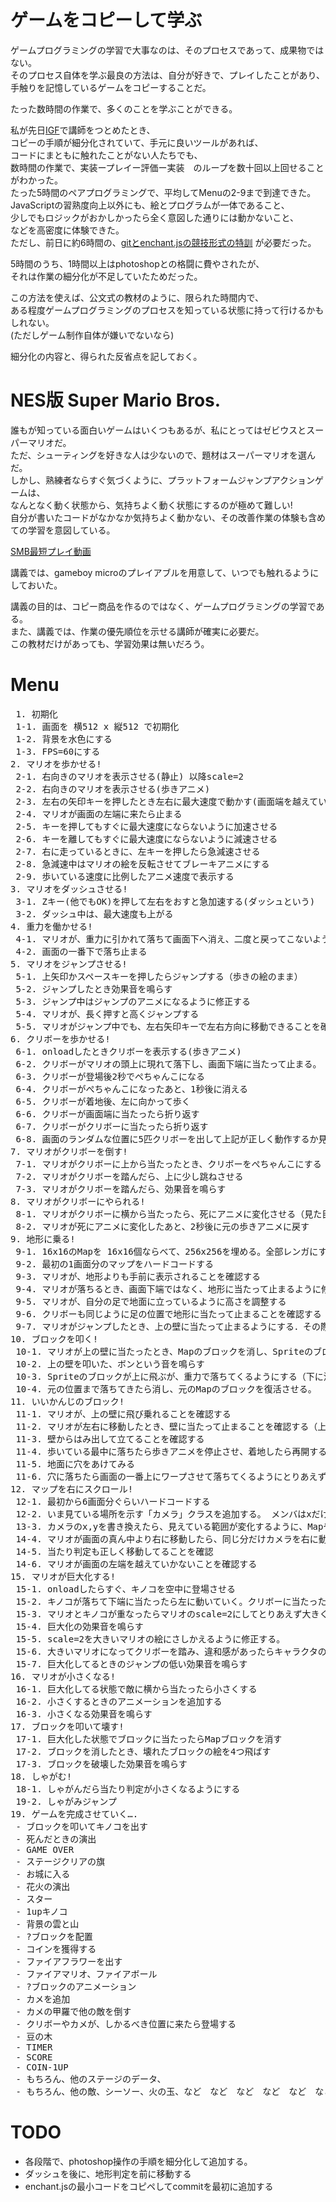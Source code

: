 ゲームをコピーして学ぶ
====
ゲームプログラミングの学習で大事なのは、そのプロセスであって、成果物ではない。<br>
そのプロセス自体を学ぶ最良の方法は、自分が好きで、プレイしたことがあり、<br>
手触りを記憶しているゲームをコピーすることだ。<br>

たった数時間の作業で、多くのことを学ぶことができる。

私が先日[IGF](https://www.facebook.com/IwateGameFactory)で講師をつとめたとき、<br>
コピーの手順が細分化されていて、手元に良いツールがあれば、<br>
コードにまともに触れたことがない人たちでも、<br>
数時間の作業で、実装ープレイー評価ー実装　のループを数十回以上回せることがわかった。<br>
たった5時間のペアプログラミングで、平均してMenuの2-9まで到達できた。<br>
JavaScriptの習熟度向上以外にも、絵とプログラムが一体であること、<br>
少しでもロジックがおかしかったら全く意図した通りには動かないこと、<br>
などを高密度に体験できた。<br>
ただし、前日に約6時間の、[gitとenchant.jsの競技形式の特訓](http://blankblank.hatenablog.com/entry/2012/08/08/225818) が必要だった。<br>

5時間のうち、1時間以上はphotoshopとの格闘に費やされたが、<br>
それは作業の細分化が不足していたためだった。

この方法を使えば、公文式の教材のように、限られた時間内で、<br>
ある程度ゲームプログラミングのプロセスを知っている状態に持って行けるかもしれない。<bR>
(ただしゲーム制作自体が嫌いでないなら)

細分化の内容と、得られた反省点を記しておく。


NES版 Super Mario Bros.
====
誰もが知っている面白いゲームはいくつもあるが、私にとってはゼビウスとスーパーマリオだ。<br>
ただ、シューティングを好きな人は少ないので、題材はスーパーマリオを選んだ。<br>
しかし、熟練者ならすぐ気づくように、プラットフォームジャンプアクションゲームは、<br>
なんとなく動く状態から、気持ちよく動く状態にするのが極めて難しい!<br>
自分が書いたコードがなかなか気持ちよく動かない、その改善作業の体験も含めての学習を意図している。

[SMB最短プレイ動画](http://www.youtube.com/watch?v=PnPUVqI2GLQ)

講義では、gameboy microのプレイアブルを用意して、いつでも触れるようにしておいた。

講義の目的は、コピー商品を作るのではなく、ゲームプログラミングの学習である。<br>
また、講義では、作業の優先順位を示せる講師が確実に必要だ。<br>
この教材だけがあっても、学習効果は無いだろう。


 
Menu
====

<pre>
￼1. 初期化
 1-1. 画面を 横512 x 縦512 で初期化
 1-2. 背景を水色にする
 1-3. FPS=60にする
2. マリオを歩かせる!
 2-1. 右向きのマリオを表示させる(静止) 以降scale=2
 2-2. 右向きのマリオを表示させる(歩きアニメ)
 2-3. 左右の矢印キーを押したとき左右に最大速度で動かす(画面端を越えていく)
 2-4. マリオが画面の左端に来たら止まる
 2-5. キーを押してもすぐに最大速度にならないように加速させる
 2-6. キーを離してもすぐに最大速度にならないように減速させる
 2-7. 右に走っているときに、左キーを押したら急減速させる
 2-8. 急減速中はマリオの絵を反転させてブレーキアニメにする
 2-9. 歩いている速度に比例したアニメ速度で表示する
3. マリオをダッシュさせる!
 3-1. Zキー(他でもOK)を押して左右をおすと急加速する(ダッシュという)
 3-2. ダッシュ中は、最大速度も上がる
4. 重力を働かせる!
 4-1. マリオが、重力に引かれて落ちて画面下へ消え、二度と戻ってこないようにする
 4-2. 画面の一番下で落ち止まる
5. マリオをジャンプさせる!
 5-1. 上矢印かスペースキーを押したらジャンプする（歩きの絵のまま）
 5-2. ジャンプしたとき効果音を鳴らす
 5-3. ジャンプ中はジャンプのアニメになるように修正する
 5-4. マリオが、長く押すと高くジャンプする
 5-5. マリオがジャンプ中でも、左右矢印キーで左右方向に移動できることを確認する
6. クリボーを歩かせる!
 6-1. onloadしたときクリボーを表示する(歩きアニメ)
 6-2. クリボーがマリオの頭上に現れて落下し、画面下端に当たって止まる。
 6-3. クリボーが登場後2秒でぺちゃんこになる
 6-4. クリボーがぺちゃんこになったあと、1秒後に消える
 6-5. クリボーが着地後、左に向かって歩く
 6-6. クリボーが画面端に当たったら折り返す
 6-7. クリボーがクリボーに当たったら折り返す
 6-8. 画面のランダムな位置に5匹クリボーを出して上記が正しく動作するか見る
7. マリオがクリボーを倒す!
 7-1. マリオがクリボーに上から当たったとき、クリボーをぺちゃんこにする（踏む）
 7-2. マリオがクリボーを踏んだら、上に少し跳ねさせる
 7-3. マリオがクリボーを踏んだら、効果音を鳴らす
8. マリオがクリボーにやられる!
 8-1. マリオがクリボーに横から当たったら、死にアニメに変化させる（見た目だけ変更し、死んだ処理は入れない)
 8-2. マリオが死にアニメに変化したあと、2秒後に元の歩きアニメに戻す
9. 地形に乗る!
 9-1. 16x16のMapを 16x16個ならべて、256x256を埋める。全部レンガにする
 9-2. 最初の1画面分のマップをハードコードする
 9-3. マリオが、地形よりも手前に表示されることを確認する
 9-4. マリオが落ちるとき、画面下端ではなく、地形に当たって止まるように修正する (MapクラスのhitTest())
 9-5. マリオが、自分の足で地面に立っているように高さを調整する
 9-6. クリボーも同じように足の位置で地形に当たって止まることを確認する
 9-7. マリオがジャンプしたとき、上の壁に当たって止まるようにする．その際、拳で殴っているように見えるように高さを調整する。
10. ブロックを叩く!
 10-1. マリオが上の壁に当たったとき、Mapのブロックを消し、Spriteのブロックをその位置に出現させ、上に飛ばす。（上に消える）
 10-2. 上の壁を叩いた、ボンという音を鳴らす
 10-3. Spriteのブロックが上に飛ぶが、重力で落ちてくるようにする（下に消えるようになる）
 10-4. 元の位置まで落ちてきたら消し、元のMapのブロックを復活させる。
11. いいかんじのブロック!
 11-1. マリオが、上の壁に飛び乗れることを確認する
 11-2. マリオが左右に移動したとき、壁に当たって止まることを確認する（上の壁で試せる）
 11-3. 壁からはみ出して立てることを確認する
 11-4. 歩いている最中に落ちたら歩きアニメを停止させ、着地したら再開する
 11-5. 地面に穴をあけてみる
 11-6. 穴に落ちたら画面の一番上にワープさせて落ちてくるようにとりあえずしておく
12. マップを右にスクロール!
 12-1. 最初から6画面分ぐらいハードコードする
 12-2. いま見ている場所を示す「カメラ」クラスを追加する。 メンバはxだけがあればよい
 13-3. カメラのx,yを書き換えたら、見えている範囲が変化するように、Mapやキャラの描画時にカメラの座標を減算して表示する。
 14-4. マリオが画面の真ん中より右に移動したら、同じ分だけカメラを右に動かす。
 14-5. 当たり判定も正しく移動してることを確認
 14-6. マリオが画面の左端を越えていかないことを確認する
15. マリオが巨大化する!
 15-1. onloadしたらすぐ、キノコを空中に登場させる
 15-2. キノコが落ちて下端に当たったら左に動いていく。クリボーに当たったら引き返す。
 15-3. マリオとキノコが重なったらマリオのscale=2にしてとりあえず大きくしてみる
 15-4. 巨大化の効果音を鳴らす
 15-5. scale=2を大きいマリオの絵にさしかえるように修正する。
 15-6. 大きいマリオになってクリボーを踏み、違和感があったらキャラクタの大きさなどを調整する
 15-7. 巨大化してるときのジャンプの低い効果音を鳴らす
16. マリオが小さくなる!
 16-1. 巨大化してる状態で敵に横から当たったら小さくする
 16-2. 小さくするときのアニメーションを追加する
 16-3. 小さくなる効果音を鳴らす
17. ブロックを叩いて壊す!
 17-1. 巨大化した状態でブロックに当たったらMapブロックを消す
 17-2. ブロックを消したとき、壊れたブロックの絵を4つ飛ばす
 17-3. ブロックを破壊した効果音を鳴らす
18. しゃがむ!
 18-1. しゃがんだら当たり判定が小さくなるようにする
 19-2. しゃがみジャンプ
19. ゲームを完成させていく….
 - ブロックを叩いてキノコを出す
 - 死んだときの演出
 - GAME OVER
 - ステージクリアの旗
 - お城に入る
 - 花火の演出
 - スター
 - 1upキノコ
 - 背景の雲と山
 - ?ブロックを配置
 - コインを獲得する
 - ファイアフラワーを出す
 - ファイアマリオ、ファイアボール
 - ?ブロックのアニメーション
 - カメを追加
 - カメの甲羅で他の敵を倒す
 - クリボーやカメが、しかるべき位置に来たら登場する
 - 豆の木
 - TIMER
 - SCORE
 - COIN-1UP
 - もちろん、他のステージのデータ、
 - もちろん、他の敵、シーソー、火の玉、など　など　など　など　など　など　など！
</pre>

 

TODO
====
 * 各段階で、photoshop操作の手順を細分化して追加する。
 * ダッシュを後に、地形判定を前に移動する
 * enchant.jsの最小コードをコピペしてcommitを最初に追加する

